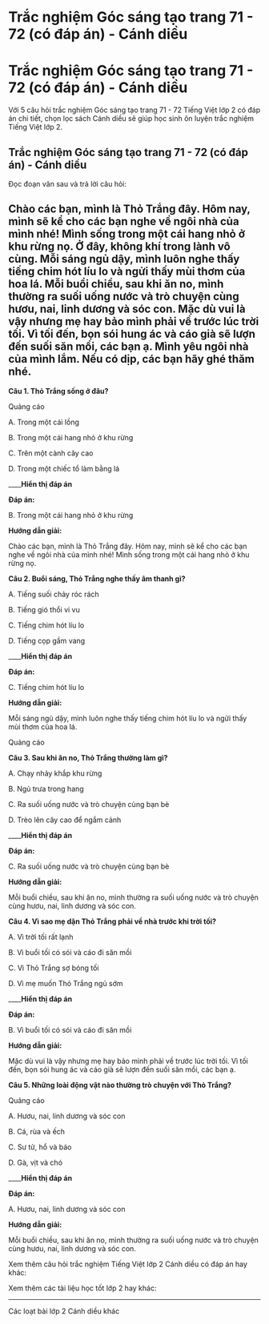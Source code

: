 # Trắc nghiệm Góc sáng tạo trang 71 - 72 (có đáp án) - Cánh diều

# Trắc nghiệm Góc sáng tạo trang 71 - 72 (có đáp án) - Cánh diều

Với 5 câu hỏi trắc nghiệm Góc sáng tạo trang 71 - 72 Tiếng Việt lớp 2 có đáp án chi tiết, chọn lọc sách Cánh diều sẽ giúp học sinh ôn luyện trắc nghiệm Tiếng Việt lớp 2.

## Trắc nghiệm Góc sáng tạo trang 71 - 72 (có đáp án) - Cánh diều

Đọc đoạn văn sau và trả lời câu hỏi: 

Chào các bạn, mình là Thỏ Trắng đây. Hôm nay, mình sẽ kể cho các bạn nghe về ngôi nhà của mình nhé! Mình sống trong một cái hang nhỏ ở khu rừng nọ. Ở đây, không khí trong lành vô cùng. Mỗi sáng ngủ dậy, mình luôn nghe thấy tiếng chim hót líu lo và ngửi thấy mùi thơm của hoa lá. Mỗi buổi chiều, sau khi ăn no, mình thường ra suối uống nước và trò chuyện cùng hươu, nai, linh dương và sóc con. Mặc dù vui là vậy nhưng mẹ hay bảo mình phải về trước lúc trời tối. Vì tối đến, bọn sói hung ác và cáo già sẽ lượn đến suối săn mồi, các bạn ạ. Mình yêu ngôi nhà của mình lắm. Nếu có dịp, các bạn hãy ghé thăm nhé.  
---  
  
**Câu 1. Thỏ Trắng sống ở đâu?**

Quảng cáo

A. Trong một cái lồng

B. Trong một cái hang nhỏ ở khu rừng

C. Trên một cành cây cao

D. Trong một chiếc tổ làm bằng lá

____**Hiển thị đáp án**

**Đáp án:**

B. Trong một cái hang nhỏ ở khu rừng

**Hướng dẫn giải:**

Chào các bạn, mình là Thỏ Trắng đây. Hôm nay, mình sẽ kể cho các bạn nghe về ngôi nhà của mình nhé! Mình sống trong một cái hang nhỏ ở khu rừng nọ.

**Câu 2. Buổi sáng, Thỏ Trắng nghe thấy âm thanh gì?**

A. Tiếng suối chảy róc rách

B. Tiếng gió thổi vi vu

C. Tiếng chim hót líu lo

D. Tiếng cọp gầm vang

____**Hiển thị đáp án**

**Đáp án:**

C. Tiếng chim hót líu lo

**Hướng dẫn giải:**

Mỗi sáng ngủ dậy, mình luôn nghe thấy tiếng chim hót líu lo và ngửi thấy mùi thơm của hoa lá. 

Quảng cáo

**Câu 3. Sau khi ăn no, Thỏ Trắng thường làm gì?**

A. Chạy nhảy khắp khu rừng

B. Ngủ trưa trong hang

C. Ra suối uống nước và trò chuyện cùng bạn bè

D. Trèo lên cây cao để ngắm cảnh

____**Hiển thị đáp án**

**Đáp án:**

C. Ra suối uống nước và trò chuyện cùng bạn bè

**Hướng dẫn giải:**

Mỗi buổi chiều, sau khi ăn no, mình thường ra suối uống nước và trò chuyện cùng hươu, nai, linh dương và sóc con. 

**Câu 4. Vì sao mẹ dặn Thỏ Trắng phải về nhà trước khi trời tối?**

A. Vì trời tối rất lạnh

B. Vì buổi tối có sói và cáo đi săn mồi

C. Vì Thỏ Trắng sợ bóng tối

D. Vì mẹ muốn Thỏ Trắng ngủ sớm

____**Hiển thị đáp án**

**Đáp án:**

B. Vì buổi tối có sói và cáo đi săn mồi

**Hướng dẫn giải:**

Mặc dù vui là vậy nhưng mẹ hay bảo mình phải về trước lúc trời tối. Vì tối đến, bọn sói hung ác và cáo già sẽ lượn đến suối săn mồi, các bạn ạ.

**Câu 5. Những loài động vật nào thường trò chuyện với Thỏ Trắng?**

Quảng cáo

A. Hươu, nai, linh dương và sóc con

B. Cá, rùa và ếch

C. Sư tử, hổ và báo

D. Gà, vịt và chó

____**Hiển thị đáp án**

**Đáp án:**

A. Hươu, nai, linh dương và sóc con

**Hướng dẫn giải:**

Mỗi buổi chiều, sau khi ăn no, mình thường ra suối uống nước và trò chuyện cùng hươu, nai, linh dương và sóc con. 

Xem thêm câu hỏi trắc nghiệm Tiếng Việt lớp 2 Cánh diều có đáp án hay khác:

Xem thêm các tài liệu học tốt lớp 2 hay khác:

* * *

Các loạt bài lớp 2 Cánh diều khác
